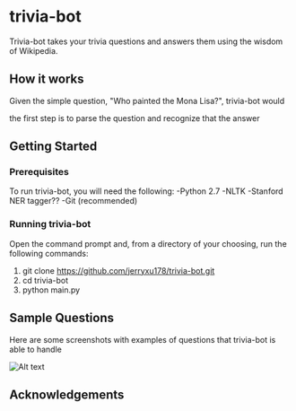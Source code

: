# trivia-bot
Trivia-bot takes your trivia questions and answers them using the wisdom of Wikipedia. 

## How it works
Given the simple question, "Who painted the Mona Lisa?", trivia-bot would 

the first step is to parse the question and recognize that the answer 

## Getting Started

### Prerequisites
To run trivia-bot, you will need the following:
-Python 2.7
-NLTK
-Stanford NER tagger??
-Git (recommended)

### Running trivia-bot
Open the command prompt and, from a directory of your choosing, run the 
following commands:

1. git clone https://github.com/jerryxu178/trivia-bot.git
2. cd trivia-bot
3. python main.py

## Sample Questions
Here are some screenshots with examples of questions that trivia-bot is able to handle

![Alt text](watson-lite/watson-q1.jpg?raw=true "Optional Title")





## Acknowledgements
